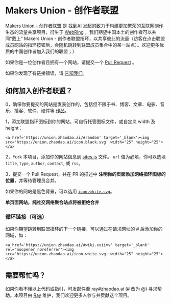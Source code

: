 # Makers Union - 创作者联盟

[Makers Union - 创作者联盟](https://union.zhaodao.ai) 是 [找到AI](https://zhaodao.ai) 发起的致力于构建更加繁荣的互联网创作生态的流量共享项目，衍生于 [WebRing](https://wiki.xxiivv.com/webring) ，我们期望中国本土的创作者可以共同“戴上” Makers Union - 创作者联盟指环，以共享彼此的流量（访客在点击联盟成员网站的指环按钮后，会随机跳转到联盟成员集合中的某一站点）。欢迎更多优质的中国创作者加入我们的联盟；）

如果你是一位创作者且拥有一个网站，请提交一个 [Pull Request](https://github.com/zhaodaoai/Makers-Union#如何加入创作者联盟) 。

如果你发现了有链接错误，请 [告知我们](https://github.com/zhaodaoai/Makers-Union/issues/new/choose)。

## 如何加入创作者联盟？

0，确保你要提交的网站是发表创作的，包括但不限于书、博客、文章、电影、音乐、播客、软件、硬件等 [作品](https://zh.wikipedia.org/wiki/%E4%BD%9C%E5%93%81)。

1，添加联盟指环图标到你的网站，可自行托管图标文件，或自定义 width 及 height：

```
<a href='https://union.zhaodao.ai/#random' target='_blank'><img src='https://union.zhaodao.ai/icon.black.svg' width="25" height="25"></a>
```

2，Fork 本项目，添加你的网站信息到 [sites.js](https://github.com/zhaodaoai/Makers-Union/edit/master/scripts/sites.js) 文件。 `url` 值为必填，你可以选填 `title`, `type`, `author`, `contact`, 或 `rss`。

3，提交一个 Pull Request，并在 PR 的描述中 **注明你的页面添加网络指环图标的位置**，并等待管理员合并。

如果你的网站是黑色背景，可以选用 [`icon.white.svg`](https://union.zhaodao.ai/icon.white.svg)。

**单页面网站，纯社交网络聚合站点将被拒绝合并**


### 循环链接（可选）

如果你期望跳转到联盟指环的下一个链接，可以通过在请求网址的 # 后添加你的网域，如：

```
<a href='https://union.zhaodao.ai/#wiki.xxiivv' target='_blank' rel="noopener noreferrer"><img src='https://union.zhaodao.ai/icon.white.svg' width="25" height="25"></a>
```


## 需要帮忙吗？

如果你看不懂以上代码或指引，可发邮件至 ray#zhaodao.ai (# 改为 @) 寻求帮助。本项目由 [Ray](https://github.com/tvvocold) 维护，我们欢迎更多人参与并贡献这个项目。
